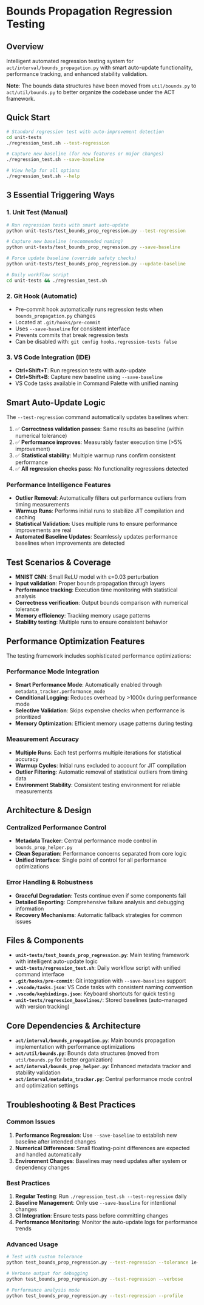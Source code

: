 # Bounds Propagation Regression Testing

## Overview
Intelligent automated regression testing system for `act/interval/bounds_propagation.py` with smart auto-update functionality, performance tracking, and enhanced stability validation.

**Note**: The bounds data structures have been moved from `util/bounds.py` to `act/util/bounds.py` to better organize the codebase under the ACT framework.

## Quick Start
```bash
# Standard regression test with auto-improvement detection
cd unit-tests
./regression_test.sh --test-regression

# Capture new baseline (for new features or major changes)
./regression_test.sh --save-baseline

# View help for all options
./regression_test.sh --help
```

## 3 Essential Triggering Ways

### 1. Unit Test (Manual)
```bash
# Run regression tests with smart auto-update
python unit-tests/test_bounds_prop_regression.py --test-regression

# Capture new baseline (recommended naming)
python unit-tests/test_bounds_prop_regression.py --save-baseline

# Force update baseline (override safety checks)
python unit-tests/test_bounds_prop_regression.py --update-baseline

# Daily workflow script
cd unit-tests && ./regression_test.sh
```

### 2. Git Hook (Automatic)
- Pre-commit hook automatically runs regression tests when `bounds_propagation.py` changes
- Located at `.git/hooks/pre-commit`
- Uses `--save-baseline` for consistent interface
- Prevents commits that break regression tests
- Can be disabled with: `git config hooks.regression-tests false`

### 3. VS Code Integration (IDE)
- **Ctrl+Shift+T**: Run regression tests with auto-update
- **Ctrl+Shift+B**: Capture new baseline using `--save-baseline`
- VS Code tasks available in Command Palette with unified naming

## Smart Auto-Update Logic
The `--test-regression` command automatically updates baselines when:
1. ✅ **Correctness validation passes**: Same results as baseline (within numerical tolerance)
2. ✅ **Performance improves**: Measurably faster execution time (>5% improvement) 
3. ✅ **Statistical stability**: Multiple warmup runs confirm consistent performance
4. ✅ **All regression checks pass**: No functionality regressions detected

### Performance Intelligence Features
- **Outlier Removal**: Automatically filters out performance outliers from timing measurements
- **Warmup Runs**: Performs initial runs to stabilize JIT compilation and caching
- **Statistical Validation**: Uses multiple runs to ensure performance improvements are real
- **Automated Baseline Updates**: Seamlessly updates performance baselines when improvements are detected

## Test Scenarios & Coverage
- **MNIST CNN**: Small ReLU model with ε=0.03 perturbation
- **Input validation**: Proper bounds propagation through layers
- **Performance tracking**: Execution time monitoring with statistical analysis
- **Correctness verification**: Output bounds comparison with numerical tolerance
- **Memory efficiency**: Tracking memory usage patterns
- **Stability testing**: Multiple runs to ensure consistent behavior

## Performance Optimization Features
The testing framework includes sophisticated performance optimizations:

### Performance Mode Integration
- **Smart Performance Mode**: Automatically enabled through `metadata_tracker.performance_mode`
- **Conditional Logging**: Reduces overhead by >1000x during performance mode
- **Selective Validation**: Skips expensive checks when performance is prioritized
- **Memory Optimization**: Efficient memory usage patterns during testing

### Measurement Accuracy
- **Multiple Runs**: Each test performs multiple iterations for statistical accuracy
- **Warmup Cycles**: Initial runs excluded to account for JIT compilation
- **Outlier Filtering**: Automatic removal of statistical outliers from timing data
- **Environment Stability**: Consistent testing environment for reliable measurements

## Architecture & Design

### Centralized Performance Control
- **Metadata Tracker**: Central performance mode control in `bounds_prop_helper.py`
- **Clean Separation**: Performance concerns separated from core logic
- **Unified Interface**: Single point of control for all performance optimizations

### Error Handling & Robustness
- **Graceful Degradation**: Tests continue even if some components fail
- **Detailed Reporting**: Comprehensive failure analysis and debugging information
- **Recovery Mechanisms**: Automatic fallback strategies for common issues

## Files & Components
- **`unit-tests/test_bounds_prop_regression.py`**: Main testing framework with intelligent auto-update logic
- **`unit-tests/regression_test.sh`**: Daily workflow script with unified command interface
- **`.git/hooks/pre-commit`**: Git integration with `--save-baseline` support
- **`.vscode/tasks.json`**: VS Code tasks with consistent naming convention
- **`.vscode/keybindings.json`**: Keyboard shortcuts for quick testing
- **`unit-tests/regression_baselines/`**: Stored baselines (auto-managed with version tracking)

## Core Dependencies & Architecture
- **`act/interval/bounds_propagation.py`**: Main bounds propagation implementation with performance optimizations
- **`act/util/bounds.py`**: Bounds data structures (moved from `util/bounds.py` for better organization)
- **`act/interval/bounds_prop_helper.py`**: Enhanced metadata tracker and stability validation
- **`act/interval/metadata_tracker.py`**: Central performance mode control and optimization settings

## Troubleshooting & Best Practices

### Common Issues
1. **Performance Regression**: Use `--save-baseline` to establish new baseline after intended changes
2. **Numerical Differences**: Small floating-point differences are expected and handled automatically
3. **Environment Changes**: Baselines may need updates after system or dependency changes

### Best Practices
1. **Regular Testing**: Run `./regression_test.sh --test-regression` daily
2. **Baseline Management**: Only use `--save-baseline` for intentional changes
3. **CI Integration**: Ensure tests pass before committing changes
4. **Performance Monitoring**: Monitor the auto-update logs for performance trends

### Advanced Usage
```bash
# Test with custom tolerance
python test_bounds_prop_regression.py --test-regression --tolerance 1e-6

# Verbose output for debugging
python test_bounds_prop_regression.py --test-regression --verbose

# Performance analysis mode
python test_bounds_prop_regression.py --test-regression --profile
```
